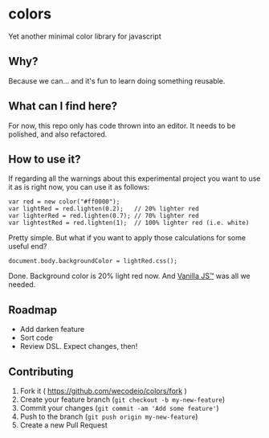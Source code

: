 # colors

Yet another minimal color library for javascript

## Why?

Because we can... and it's fun to learn doing something reusable.

## What can I find here?

For now, this repo only has code thrown into an editor. It needs to be polished, and also refactored.

## How to use it?

If regarding all the warnings about this experimental project you want to use it as is right now, you can use it as follows:

```javacript
var red = new color("#ff0000");
var lightRed = red.lighten(0.2);   // 20% lighter red
var lighterRed = red.lighten(0.7); // 70% lighter red
var lightestRed = red.lighten(1);  // 100% lighter red (i.e. white)
```

Pretty simple. But what if you want to apply those calculations for some useful end?

```javacript
document.body.backgroundColor = lightRed.css();
```

Done. Background color is 20% light red now. And [Vanilla JS&trade;](http://vanilla-js.com/) was all we needed.

## Roadmap

* Add darken feature
* Sort code
* Review DSL. Expect changes, then!

## Contributing

1. Fork it ( https://github.com/wecodeio/colors/fork )
2. Create your feature branch (`git checkout -b my-new-feature`)
3. Commit your changes (`git commit -am 'Add some feature'`)
4. Push to the branch (`git push origin my-new-feature`)
5. Create a new Pull Request